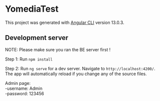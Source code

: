 # YomediaTest

This project was generated with [Angular CLI](https://github.com/angular/angular-cli) version 13.0.3.

## Development server
NOTE: Please make sure you ran the BE server first ! <br/>

Step 1: Run `npm install`

Step 2: Run `ng serve` for a dev server. Navigate to `http://localhost:4200/`. The app will automatically reload if you change any of the source files.

Admin page: <br/>
-username: Admin<br/>
-password: 123456<br/>

